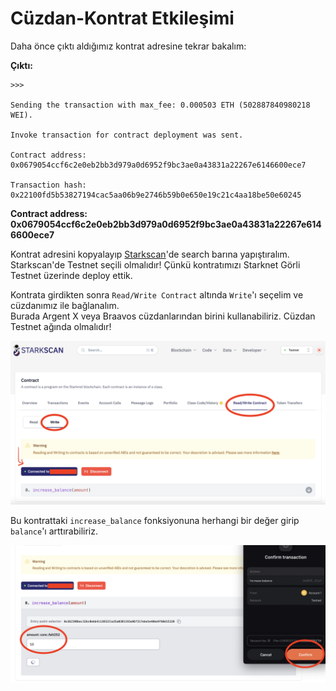 # Cüzdan-Kontrat Etkileşimi

Daha önce çıktı aldığımız kontrat adresine tekrar bakalım:

**Çıktı:**

```
>>> 

Sending the transaction with max_fee: 0.000503 ETH (502887840980218 WEI).

Invoke transaction for contract deployment was sent.

Contract address: 0x0679054ccf6c2e0eb2bb3d979a0d6952f9bc3ae0a43831a22267e6146600ece7

Transaction hash: 0x22100fd5b53827194cac5aa06b9e2746b59b0e650e19c21c4aa18be50e60245
```

**Contract address: 0x0679054ccf6c2e0eb2bb3d979a0d6952f9bc3ae0a43831a22267e6146600ece7**

Kontrat adresini kopyalayıp [Starkscan](https://starkscan.co/)'de search barına yapıştıralım.
Starkscan'de Testnet seçili olmalıdır! Çünkü kontratımızı Starknet Görli Testnet üzerinde deploy ettik.

Kontrata girdikten sonra `Read/Write Contract` altında `Write`'ı seçelim ve cüzdanımız ile bağlanalım.  
Burada Argent X veya Braavos cüzdanlarından birini kullanabiliriz.
Cüzdan Testnet ağında olmalıdır!

![starkscan_connect](/assets/starkscan_connect.png)

Bu kontrattaki `increase_balance` fonksiyonuna herhangi bir değer girip `balance`'ı arttırabiliriz.

![starkscan_increase_balance](/assets/starkscan_increase_balance.png)